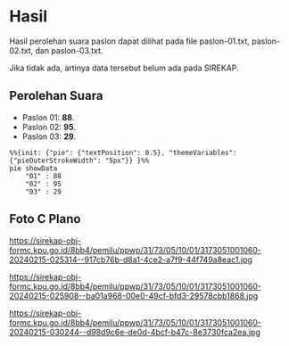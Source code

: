 # Hasil

Hasil perolehan suara paslon dapat dilihat pada file paslon-01.txt, paslon-02.txt, dan paslon-03.txt.

Jika tidak ada, artinya data tersebut belum ada pada SIREKAP.

## Perolehan Suara

 * Paslon 01: **88**.
 * Paslon 02: **95**.
 * Paslon 03: **29**.

```mermaid
%%{init: {"pie": {"textPosition": 0.5}, "themeVariables": {"pieOuterStrokeWidth": "5px"}} }%%
pie showData
    "01" : 88
    "02" : 95
    "03" : 29
```
## Foto C Plano

https://sirekap-obj-formc.kpu.go.id/8bb4/pemilu/ppwp/31/73/05/10/01/3173051001060-20240215-025314--917cb76b-d8a1-4ce2-a7f9-44f749a8eac1.jpg

https://sirekap-obj-formc.kpu.go.id/8bb4/pemilu/ppwp/31/73/05/10/01/3173051001060-20240215-025908--ba01a968-00e0-49cf-bfd3-29578cbb1868.jpg

https://sirekap-obj-formc.kpu.go.id/8bb4/pemilu/ppwp/31/73/05/10/01/3173051001060-20240215-030244--d98d9c6e-de0d-4bcf-b47c-8e3730fca2ea.jpg
